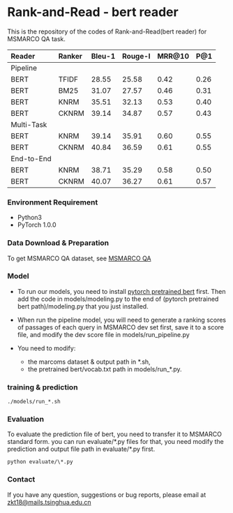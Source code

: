 # Rank-and-Read - bert reader

This is the repository of the codes of Rank-and-Read(bert reader) for MSMARCO QA task.

|Reader|Ranker|Bleu-1|Rouge-l|MRR@10|P@1 |
|:-----|:-----|:-----|:------|:-----|:---|
|Pipeline||||||
|BERT  |TFIDF |28.55 |25.58  |0.42  |0.26|
|BERT  |BM25  |31.07 |27.57  |0.46  |0.31|
|BERT  |KNRM  |35.51 |32.13  |0.53  |0.40|
|BERT  |CKNRM |39.14 |34.87  |0.57  |0.43|
|Multi-Task||||||
|BERT  |KNRM  |39.14 |35.91  |0.60  |0.55|
|BERT  |CKNRM |40.84 |36.59  |0.61  |0.55|
|End-to-End||||||
|BERT  |KNRM  |38.71 |35.29  |0.58  |0.50|
|BERT  |CKNRM |40.07 |36.27  |0.61  |0.57|

### Environment Requirement
- Python3
- PyTorch 1.0.0

### Data Download & Preparation
To get MSMARCO QA dataset, see [MSMARCO QA](http://www.msmarco.org/dataset.aspx)

### Model
- To run our models, you need to install [pytorch pretrained bert](https://github.com/huggingface/pytorch-pretrained-BERT) first. Then add the code in models/modeling.py to the end of (pytorch pretrained bert path)/modeling.py that you just installed.

- When run the pipeline model, you will need to generate a ranking scores of passages of each query in MSMARCO dev set first, save it to a score file, and modify the dev score file in models/run_pipeline.py

- You need to modify:
    - the marcoms dataset & output path in \*.sh,
    - the pretrained bert/vocab.txt path in models/run_\*.py.

### training & prediction
```shell
./models/run_*.sh
```

### Evaluation
To evaluate the prediction file of bert, you need to transfer it to MSMARCO standard form. you can run evaluate/\*.py files for that, you need modify the prediction and output file path in evaluate/\*.py first.
```shell
python evaluate/\*.py
```

### Contact
If you have any question, suggestions or bug reports, please email at zkt18@mails.tsinghua.edu.cn